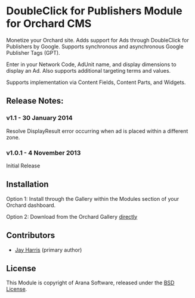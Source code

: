 # DoubleClick for Publishers Module for Orchard CMS

Monetize your Orchard site. Adds support for Ads through DoubleClick for Publishers by Google. Supports synchronous and asynchronous Google Publisher Tags (GPT).

Enter in your Network Code, AdUnit name, and display dimensions to display an Ad. Also supports additional targeting terms and values.

Supports implementation via Content Fields, Content Parts, and Widgets.


## Release Notes:

### v1.1 - 30 January 2014

Resolve DisplayResult error occurring when ad is placed within a different zone.

### v1.0.1 - 4 November 2013

Initial Release


## Installation

Option 1: Install through the Gallery within the Modules section of your Orchard dashboard.

Option 2: Download from the Orchard Gallery [directly](http://gallery.orchardproject.net/List/Modules/Orchard.Module.Arana.DoubleClickForPublishers)


## Contributors

- [Jay Harris](http://github.com/JayHarris) (primary author)


## License

This Module is copyright of Arana Software, released under the [BSD License](http://opensource.org/licenses/BSD-3-Clause).